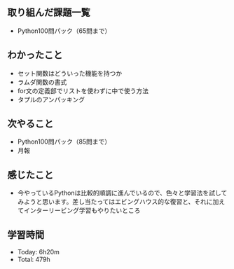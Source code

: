 ## 取り組んだ課題一覧
- Python100問パック（65問まで）
## わかったこと
- セット関数はどういった機能を持つか
- ラムダ関数の書式
- for文の定義部でリストを使わずに中で使う方法
- タプルのアンパッキング
## 次やること
- Python100問パック（85問まで）
- 月報
## 感じたこと
- 今やっているPythonは比較的順調に進んでいるので、色々と学習法を試してみようと思います。差し当たってはエビングハウス的な復習と、それに加えてインターリービング学習もやりたいところ
## 学習時間
- Today: 6h20m
- Total: 479h

